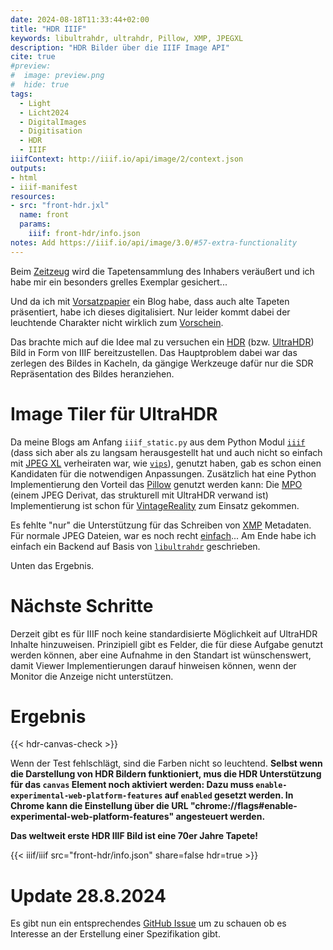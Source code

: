 ```yaml
---
date: 2024-08-18T11:33:44+02:00
title: "HDR IIIF"
keywords: libultrahdr, ultrahdr, Pillow, XMP, JPEGXL
description: "HDR Bilder über die IIIF Image API"
cite: true
#preview:
#  image: preview.png
#  hide: true
tags:
  - Light
  - Licht2024
  - DigitalImages
  - Digitisation
  - HDR
  - IIIF
iiifContext: http://iiif.io/api/image/2/context.json
outputs:
- html
- iiif-manifest
resources:
- src: "front-hdr.jxl"
  name: front
  params:
    iiif: front-hdr/info.json
notes: Add https://iiif.io/api/image/3.0/#57-extra-functionality
---
```


Beim [Zeitzeug](http://www.zeitzeug.de/) wird die Tapetensammlung des Inhabers veräußert und ich habe mir ein besonders grelles Exemplar gesichert...
<!--more-->

Und da ich mit [Vorsatzpapier](https://vorsatzpapier.projektemacher.org/) ein Blog habe, dass auch alte Tapeten präsentiert, habe ich dieses digitalisiert. Nur leider kommt dabei der leuchtende Charakter nicht wirklich zum [Vorschein](https://vorsatzpapier.projektemacher.org/post/tapete-20/).

Das brachte mich auf die Idee mal zu versuchen ein [HDR](https://de.wikipedia.org/wiki/High_Dynamic_Range_Image) (bzw. [UltraHDR](https://developer.android.com/media/platform/hdr-image-format)) Bild in Form von IIIF bereitzustellen. Das Hauptproblem dabei war das zerlegen des Bildes in Kacheln, da gängige Werkzeuge dafür nur die SDR Repräsentation des Bildes heranziehen.

# Image Tiler für UltraHDR

Da meine Blogs am Anfang `iiif_static.py` aus dem Python Modul [`iiif`](https://github.com/zimeon/iiif) (dass sich aber als zu langsam herausgestellt hat und auch nicht so einfach mit [JPEG XL](https://github.com/libjxl/libjxl) verheiraten war, wie [`vips`](https://github.com/libvips/libvips)), genutzt haben, gab es schon einen Kandidaten für die notwendigen Anpassungen. Zusätzlich hat eine Python Implementierung den Vorteil das [Pillow](https://github.com/python-pillow/Pillow) genutzt werden kann: Die [MPO](https://de.wikipedia.org/wiki/Multi_Picture_Object) (einem JPEG Derivat, das strukturell mit UltraHDR verwand ist) Implementierung ist schon für [VintageReality](https://vintagereality.projektemacher.org/) zum Einsatz gekommen.

Es fehlte "nur" die Unterstützung für das Schreiben von [XMP](https://de.wikipedia.org/wiki/Extensible_Metadata_Platform) Metadaten. Für normale JPEG Dateien, war es noch recht [einfach](https://github.com/python-pillow/Pillow/discussions/8269#discussioncomment-10201110)...
Am Ende habe ich einfach ein Backend auf Basis von [`libultrahdr`](/post/ultrahdr/) geschrieben.

Unten das Ergebnis.

# Nächste Schritte

Derzeit gibt es für IIIF noch keine standardisierte Möglichkeit auf UltraHDR Inhalte hinzuweisen. Prinzipiell gibt es Felder, die für diese Aufgabe genutzt werden können, aber eine Aufnahme in den Standart ist wünschenswert, damit Viewer Implementierungen darauf hinweisen können, wenn der Monitor die Anzeige nicht unterstützen.

# Ergebnis

{{< hdr-canvas-check >}}

Wenn der Test fehlschlägt, sind die Farben nicht so leuchtend. **Selbst wenn die Darstellung von HDR Bildern funktioniert, mus die HDR Unterstützung für das `canvas` Element noch aktiviert werden: Dazu muss `enable-experimental-web-platform-features` auf `enabled` gesetzt werden. In Chrome kann die Einstellung über die URL "chrome://flags#enable-experimental-web-platform-features" angesteuert werden.**

**Das weltweit erste HDR IIIF Bild ist eine 70er Jahre Tapete!**

{{< iiif/iiif src="front-hdr/info.json" share=false hdr=true >}}

# Update 28.8.2024

Es gibt nun ein entsprechendes [GitHub Issue](https://github.com/IIIF/api/issues/2312) um zu schauen ob es Interesse an der Erstellung einer Spezifikation gibt.
